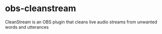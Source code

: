 # obs-cleanstream
CleanStream is an OBS plugin that cleans live audio streams from unwanted words and utterances
